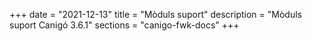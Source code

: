 +++
date        = "2021-12-13"
title       = "Mòduls suport"
description = "Mòduls suport Canigó 3.6.1"
sections    = "canigo-fwk-docs"
+++